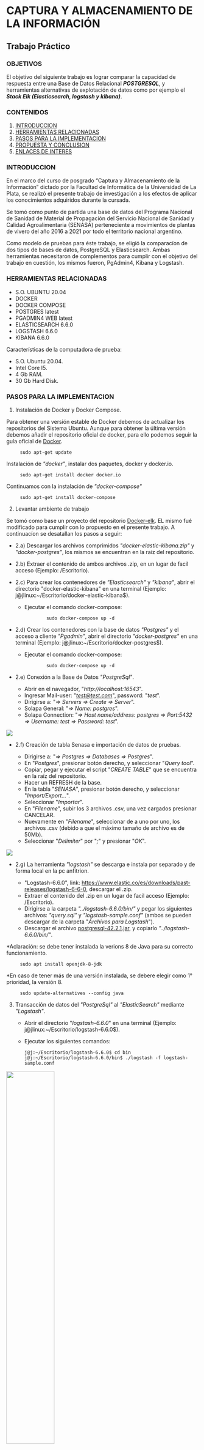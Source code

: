 # CAPTURA Y ALMACENAMIENTO DE LA INFORMACIÓN
## Trabajo Práctico
### OBJETIVOS
El objetivo del siguiente trabajo es lograr comparar la capacidad de respuesta entre una Base de Datos Relacional ***POSTGRESQL***, y herramientas alternativas de explotación de datos como por ejemplo el ***Stack Elk (Elasticsearch, logstash y kibana)***.

### CONTENIDOS

1. [INTRODUCCION](#INTRODUCCION)
2. [HERRAMIENTAS RELACIONADAS](#HERRAMIENTAS-RELACIONADAS)
3. [PASOS PARA LA IMPLEMENTACION](#PASOS-PARA-LA-IMPLEMENTACION)
4. [PROPUESTA Y CONCLUSION](#PROPUESTA-Y-CONCLUSION)
5. [ENLACES DE INTERES](#ENLACES-DE-INTERES)

### INTRODUCCION

En el marco del curso de posgrado “Captura y Almacenamiento de la Información” dictado por la Facultad de Informática de la Universidad de La Plata, se realizó el presente trabajo de investigación a los efectos de aplicar los conocimientos adquiridos durante la cursada.

Se tomó como punto de partida una base de datos del Programa Nacional de Sanidad de Material de Propagación del Servicio Nacional de Sanidad y Calidad Agroalimentaria (SENASA) perteneciente a movimientos de plantas de vivero del año 2016 a 2021 por todo el territorio nacional argentino.

Como modelo de pruebas para éste trabajo, se eligió la comparacíon de dos tipos de bases de datos, PostgreSQL y Elasticsearch. Ambas herramientas necesitaron de complementos para cumplir con el objetivo del trabajo en cuestión, los mismos fueron, PgAdmin4, Kibana y Logstash.

### HERRAMIENTAS RELACIONADAS
* S.O. UBUNTU 20.04
* DOCKER
* DOCKER COMPOSE
* POSTGRES latest
* PGADMIN4 WEB latest
* ELASTICSEARCH 6.6.0
* LOGSTASH 6.6.0
* KIBANA 6.6.0

Características de la computadora de prueba:
- S.O. Ubuntu 20.04.
- Intel Core I5.
- 4 Gb RAM.
- 30 Gb Hard Disk.

### PASOS PARA LA IMPLEMENTACION

1) Instalación de Docker  y Docker Compose.

Para obtener una versión estable de Docker debemos de actualizar los repositorios del Sistema Ubuntu. Aunque para obtener la última         versión debemos añadir el repositorio oficial de docker, para ello podemos seguir la guía oficial de [Docker](http://docker.com).

         sudo apt-get update

Instalación de *"docker"*, instalar dos paquetes, docker y docker.io.

         sudo apt-get install docker docker.io

Continuamos con la instalación de *"docker-compose"*

         sudo apt-get install docker-compose

2) Levantar ambiente de trabajo

Se tomó como base un proyecto del repositorio [Docker-elk](https://github.com/caas/docker-elk.git). EL mismo fué modificado para cumplir con lo propuesto en el presente trabajo.
A continuacíon se desatallan los pasos a seguir:

  * 2.a) Descargar los archivos comprimidos *"docker-elastic-kibana.zip"* y *"docker-postgres"*, los mismos se encuentran en la raíz del repositorio.
  * 2.b) Extraer  el contenido de ambos archivos .zip, en un lugar de facil acceso (Ejemplo: /Escritorio).
  * 2.c) Para crear los contenedores de *"Elasticsearch"* y *"kibana"*, abrir el directorio "docker-elastic-kibana" en una terminal (Ejemplo: j@jlinux:~/Escritorio/docker-elastic-kibana$).
    - Ejecutar el comando docker-compose:
         
                  sudo docker-compose up -d

  * 2.d) Crear los contenedores con la base de datos *"Postgres"* y el acceso a cliente *"Pgadmin"*, abrir el directorio *"docker-postgres"* en una terminal (Ejemplo: j@jlinux:~/Escritorio/docker-postgres$).
    - Ejecutar el comando docker-compose:

                  sudo docker-compose up -d
   
  * 2.e) Conexión a la Base de Datos *"PostgreSql"*.

    - Abrir en el navegador, "*http://localhost:16543*".
    - Ingresar Mail-user: "*test@test.com*", password: "*test*".
    - Dirigirse a: "*=> Servers => Create => Server*".
    - Solapa General: "*=> Name: postgres*".
    - Solapa Connection: "*=> Host name/address: postgres => Port:5432 => Username: test => Password: test*".

<img src="bd creator.gif" style="max-width: 50%">

  * 2.f) Creación de tabla Senasa e importación de datos de pruebas.

    - Dirigirse a: "*=> Postgres => Databases => Postgres*".
    - En "*Postgres*", presionar botón derecho, y seleccionar "*Query tool*".
    - Copiar, pegar y ejecutar el script "*CREATE TABLE*" que se encuentra en la raíz del repositorio.
    - Hacer un REFRESH de la base.
    - En la tabla "*SENASA*", presionar botón derecho, y seleccionar "*Import/Export...*".
    - Seleccionar "*Importar*".
    - En "*Filename*", subir los 3 archivos .csv, una vez cargados presionar CANCELAR.
    - Nuevamente en "*Filename*", seleccionar de a uno por uno, los archivos .csv (debido a que el máximo tamaño de archivo es de 50Mb).
    - Seleccionar "*Delimiter*" por "*;*" y presionar "*OK*".

<img src="Gif's/pgadmin importacion.gif" style="max-width: 50%">

  * 2.g) La herramienta *"logstash"* se descarga e instala por separado y de forma local en la pc anfitrion.

    - "Logstash-6.6.0", link: https://www.elastic.co/es/downloads/past-releases/logstash-6-6-0, descargar el .zip.
    - Extraer el contenido del .zip en un lugar de facil acceso (Ejemplo: /Escritorio).
    - Dirigirse a la carpeta *"../logstash-6.6.0/bin/"* y pegar los siguientes archivos: *"query.sql"* y *"logstash-sample.conf"* (ambos se pueden descargar de la carpeta "*Archivos para Logstash*").
    - Descargar el archivo [postgresql-42.2.1.jar](http://www.java2s.com/ref/jar/download-postgresql4221jar-file.html), y copiarlo *"../logstash-6.6.0/bin/"*.

*Aclaración: se debe tener instalada la verions 8 de Java para su correcto funcionamiento.

         sudo apt install openjdk-8-jdk
         
*En caso de tener más de una versión instalada, se debere elegir como 1° prioridad, la versión 8.

         sudo update-alternatives --config java
         
3) Transacción de datos del *"PostgreSql"* al *"ElasticSearch"* mediante *"Logstash"*.

   - Abrir el directorio "*logstash-6.6.0*" en una terminal (Ejemplo: j@jlinux:~/Escritorio/logstash-6.6.0$).
   - Ejecutar los siguientes comandos:

         j@j:~/Escritorio/logstash-6.6.0$ cd bin
         j@j:~/Escritorio/logstash-6.6.0/bin$ ./logstash -f logstash-sample.conf
         
         
<img src="Gif's/logstash exec.gif" style="width: 50%">
         
4) Creación de índices en "*Kibana*" para la muestra de datos de la base *"SENASA"*.
Dirección web entrar en Kibana
<img src="Gif's/kibana patron.gif" style="max-width: 50%">


### CONCLUSION

Como conlusión se comprobó que la herramienta Stack ELK fue más eficiente en términos de tiempo de respuesta que el gestor de BD PostgreSQL como muestran las imagenes. A su vez, con los datos cargados en memoria, existe una notable mejora en ambos sistemas.

"*- Primera ejecución de la consulta*"

<img src="Gif's/1era ejecucion.gif" style="max-width: 50%">

"*- Segunda ejecución de la consulta, con datos en memoria*"

<img src="Gif's/1era ejecucion.gif" style="max-width: 50%">

### ENLACES DE INTERES

- https://github.com/caas/docker-elk.git
- https://docker.com/
- https://hub.docker.com/
- https://www.elastic.co/es/
- https://www.elastic.co/es/downloads/past-releases/logstash-6-6-0
- http://www.java2s.com/ref/jar/download-postgresql4221jar-file.html



